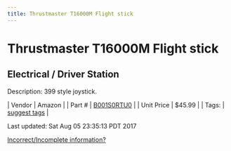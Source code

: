 ```yaml
---
title: Thrustmaster T16000M Flight stick
---
```


# Thrustmaster T16000M Flight stick
## Electrical / Driver Station
Description: 	399 style joystick. 

| Vendor | Amazon | 
| Part # | [B001S0RTU0](https://www.amazon.com/Hercules-2960706-Thrustmaster-T-16000M-Flight/dp/B001S0RTU0) | 
| Unit Price | $45.99 | 
| Tags: | [suggest tags](https://docs.google.com/forms/d/e/1FAIpQLSeWyY8v3RgOty-MyWmh9U0iivNYN_molChYyS-0U-o-kOAv_g/viewform) | 

Last updated: Sat Aug 05 23:35:13 PDT 2017

 [Incorrect/Incomplete information?](https://docs.google.com/forms/d/e/1FAIpQLSeWyY8v3RgOty-MyWmh9U0iivNYN_molChYyS-0U-o-kOAv_g/viewform)